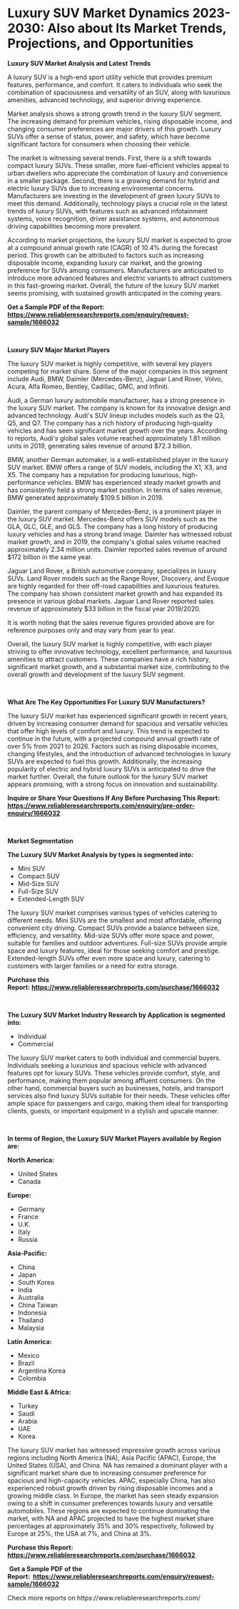 <p><h1>Luxury SUV Market Dynamics 2023-2030: Also about Its Market Trends, Projections, and Opportunities</h1></p><p><strong>Luxury SUV Market Analysis and Latest Trends</strong></p>
<p><p>A luxury SUV is a high-end sport utility vehicle that provides premium features, performance, and comfort. It caters to individuals who seek the combination of spaciousness and versatility of an SUV, along with luxurious amenities, advanced technology, and superior driving experience.</p><p>Market analysis shows a strong growth trend in the luxury SUV segment. The increasing demand for premium vehicles, rising disposable income, and changing consumer preferences are major drivers of this growth. Luxury SUVs offer a sense of status, power, and safety, which have become significant factors for consumers when choosing their vehicle.</p><p>The market is witnessing several trends. First, there is a shift towards compact luxury SUVs. These smaller, more fuel-efficient vehicles appeal to urban dwellers who appreciate the combination of luxury and convenience in a smaller package. Second, there is a growing demand for hybrid and electric luxury SUVs due to increasing environmental concerns. Manufacturers are investing in the development of green luxury SUVs to meet this demand. Additionally, technology plays a crucial role in the latest trends of luxury SUVs, with features such as advanced infotainment systems, voice recognition, driver assistance systems, and autonomous driving capabilities becoming more prevalent.</p><p>According to market projections, the luxury SUV market is expected to grow at a compound annual growth rate (CAGR) of 10.4% during the forecast period. This growth can be attributed to factors such as increasing disposable income, expanding luxury car market, and the growing preference for SUVs among consumers. Manufacturers are anticipated to introduce more advanced features and electric variants to attract customers in this fast-growing market. Overall, the future of the luxury SUV market seems promising, with sustained growth anticipated in the coming years.</p></p>
<p><strong>Get a Sample PDF of the Report:&nbsp; <a href="https://www.reliableresearchreports.com/enquiry/request-sample/1666032">https://www.reliableresearchreports.com/enquiry/request-sample/1666032</a></strong></p>
<p>&nbsp;</p>
<p><strong>Luxury SUV Major Market Players</strong></p>
<p><p>The luxury SUV market is highly competitive, with several key players competing for market share. Some of the major companies in this segment include Audi, BMW, Daimler (Mercedes-Benz), Jaguar Land Rover, Volvo, Acura, Alfa Romeo, Bentley, Cadillac, GMC, and Infiniti.</p><p>Audi, a German luxury automobile manufacturer, has a strong presence in the luxury SUV market. The company is known for its innovative design and advanced technology. Audi's SUV lineup includes models such as the Q3, Q5, and Q7. The company has a rich history of producing high-quality vehicles and has seen significant market growth over the years. According to reports, Audi's global sales volume reached approximately 1.81 million units in 2019, generating sales revenue of around $72.3 billion.</p><p>BMW, another German automaker, is a well-established player in the luxury SUV market. BMW offers a range of SUV models, including the X1, X3, and X5. The company has a reputation for producing luxurious, high-performance vehicles. BMW has experienced steady market growth and has consistently held a strong market position. In terms of sales revenue, BMW generated approximately $109.5 billion in 2019.</p><p>Daimler, the parent company of Mercedes-Benz, is a prominent player in the luxury SUV market. Mercedes-Benz offers SUV models such as the GLA, GLC, GLE, and GLS. The company has a long history of producing luxury vehicles and has a strong brand image. Daimler has witnessed robust market growth, and in 2019, the company's global sales volume reached approximately 2.34 million units. Daimler reported sales revenue of around $172 billion in the same year.</p><p>Jaguar Land Rover, a British automotive company, specializes in luxury SUVs. Land Rover models such as the Range Rover, Discovery, and Evoque are highly regarded for their off-road capabilities and luxurious features. The company has shown consistent market growth and has expanded its presence in various global markets. Jaguar Land Rover reported sales revenue of approximately $33 billion in the fiscal year 2019/2020.</p><p>It is worth noting that the sales revenue figures provided above are for reference purposes only and may vary from year to year.</p><p>Overall, the luxury SUV market is highly competitive, with each player striving to offer innovative technology, excellent performance, and luxurious amenities to attract customers. These companies have a rich history, significant market growth, and a substantial market size, contributing to the overall growth and development of the luxury SUV segment.</p></p>
<p>&nbsp;</p>
<p><strong>What Are The Key Opportunities For Luxury SUV Manufacturers?</strong></p>
<p><p>The luxury SUV market has experienced significant growth in recent years, driven by increasing consumer demand for spacious and versatile vehicles that offer high levels of comfort and luxury. This trend is expected to continue in the future, with a projected compound annual growth rate of over 5% from 2021 to 2026. Factors such as rising disposable incomes, changing lifestyles, and the introduction of advanced technologies in luxury SUVs are expected to fuel this growth. Additionally, the increasing popularity of electric and hybrid luxury SUVs is anticipated to drive the market further. Overall, the future outlook for the luxury SUV market appears promising, with a strong focus on innovation and sustainability.</p></p>
<p><strong>Inquire or Share Your Questions If Any Before Purchasing This Report: <a href="https://www.reliableresearchreports.com/enquiry/pre-order-enquiry/1666032">https://www.reliableresearchreports.com/enquiry/pre-order-enquiry/1666032</a></strong></p>
<p>&nbsp;</p>
<p><strong>Market Segmentation</strong></p>
<p><strong>The Luxury SUV Market Analysis by types is segmented into:</strong></p>
<p><ul><li>Mini SUV</li><li>Compact SUV</li><li>Mid-Size SUV</li><li>Full-Size SUV</li><li>Extended-Length SUV</li></ul></p>
<p><p>The luxury SUV market comprises various types of vehicles catering to different needs. Mini SUVs are the smallest and most affordable, offering convenient city driving. Compact SUVs provide a balance between size, efficiency, and versatility. Mid-size SUVs offer more space and power, suitable for families and outdoor adventures. Full-size SUVs provide ample space and luxury features, ideal for those seeking comfort and prestige. Extended-length SUVs offer even more space and luxury, catering to customers with larger families or a need for extra storage.</p></p>
<p><strong>Purchase this Report:&nbsp;<a href="https://www.reliableresearchreports.com/purchase/1666032">https://www.reliableresearchreports.com/purchase/1666032</a></strong></p>
<p>&nbsp;</p>
<p><strong>The Luxury SUV Market Industry Research by Application is segmented into:</strong></p>
<p><ul><li>Individual</li><li>Commercial</li></ul></p>
<p><p>The luxury SUV market caters to both individual and commercial buyers. Individuals seeking a luxurious and spacious vehicle with advanced features opt for luxury SUVs. These vehicles provide comfort, style, and performance, making them popular among affluent consumers. On the other hand, commercial buyers such as businesses, hotels, and transport services also find luxury SUVs suitable for their needs. These vehicles offer ample space for passengers and cargo, making them ideal for transporting clients, guests, or important equipment in a stylish and upscale manner.</p></p>
<p>&nbsp;</p>
<p><strong>In terms of Region, the Luxury SUV Market Players available by Region are:</strong></p>
<p>
    <p> <strong> North America: </strong>
        <ul>
            <li>United States</li>
            <li>Canada</li>
        </ul>
        </p> 
    <p> <strong> Europe: </strong>
        <ul>
            <li>Germany</li>
            <li>France</li>
            <li>U.K.</li>
            <li>Italy</li>
            <li>Russia</li>
        </ul>
        </p> 
    <p> <strong> Asia-Pacific: </strong>
        <ul>
            <li>China</li>
            <li>Japan</li>
            <li>South Korea</li>
            <li>India</li>
            <li>Australia</li>
            <li>China Taiwan</li>
            <li>Indonesia</li>
            <li>Thailand</li>
            <li>Malaysia</li>
        </ul>
        </p> 
    <p> <strong> Latin America: </strong>
        <ul>
            <li>Mexico</li>
            <li>Brazil</li>
            <li>Argentina Korea</li>
            <li>Colombia</li>
        </ul>
        </p> 
    <p> <strong> Middle East & Africa: </strong>
        <ul>
            <li>Turkey</li>
            <li>Saudi</li>
            <li>Arabia</li>
            <li>UAE</li>
            <li>Korea</li>
        </ul>
    </p>
    </p>
<p><p>The luxury SUV market has witnessed impressive growth across various regions including North America (NA), Asia Pacific (APAC), Europe, the United States (USA), and China. NA has remained a dominant player with a significant market share due to increasing consumer preference for spacious and high-capacity vehicles. APAC, especially China, has also experienced robust growth driven by rising disposable incomes and a growing middle class. In Europe, the market has seen steady expansion owing to a shift in consumer preferences towards luxury and versatile automobiles. These regions are expected to continue dominating the market, with NA and APAC projected to have the highest market share percentages at approximately 35% and 30% respectively, followed by Europe at 25%, the USA at 7%, and China at 3%.</p></p>
<p><strong>Purchase this Report: <a href="https://www.reliableresearchreports.com/purchase/1666032">https://www.reliableresearchreports.com/purchase/1666032</a></strong></p>
<p>&nbsp;<strong>Get a Sample PDF of the Report:&nbsp;&nbsp;<a href="https://www.reliableresearchreports.com/enquiry/request-sample/1666032">https://www.reliableresearchreports.com/enquiry/request-sample/1666032</a></strong></p>
<p><strong></strong></p>
<p>Check more reports on https://www.reliableresearchreports.com/</p>